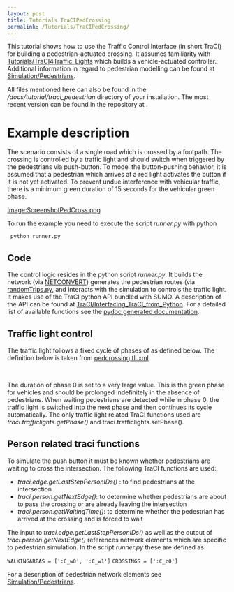 ```yaml
---
layout: post
title: Tutorials TraCIPedCrossing
permalink: /Tutorials/TraCIPedCrossing/
---
```


This tutorial shows how to use the Traffic Control Interface (in short TraCI) for building a pedestrian-actuated crossing. It assumes familiarity with [Tutorials/TraCI4Traffic_Lights](/Tutorials/TraCI4Traffic_Lights "wikilink") which builds a vehicle-actuated controller. Additional information in regard to pedestrian modelling can be found at [Simulation/Pedestrians](/Simulation/Pedestrians "wikilink").

All files mentioned here can also be found in the */docs/tutorial/traci_pedestrian* directory of your installation. The most recent version can be found in the repository at .

Example description
===================

The scenario consists of a single road which is crossed by a footpath. The crossing is controlled by a traffic light and should switch when triggered by the pedestrians via push-button. To model the button-pushing behavior, it is assumed that a pedestrian which arrives at a red light activates the button if it is not yet activated. To prevent undue interference with vehicular traffic, there is a minimum green duration of 15 seconds for the vehicular green phase.

[Image:ScreenshotPedCross.png](/Image:ScreenshotPedCross.png "wikilink")

To run the example you need to execute the script *runner.py* with python

` python runner.py`

Code
----

The control logic resides in the python script *runner.py*. It builds the network (via [NETCONVERT](/NETCONVERT "wikilink")) generates the pedestrian routes (via [randomTrips.py](/http://sumo.dlr.de/wiki/Tools/Trip#randomTrips.py "wikilink"), and interacts with the simulation to controls the traffic light. It makes use of the TraCI python API bundled with SUMO. A description of the API can be found at [TraCI/Interfacing_TraCI_from_Python](/TraCI/Interfacing_TraCI_from_Python "wikilink"). For a detailed list of available functions see the [pydoc generated documentation](http://sumo.dlr.de/daily/pydoc/traci.html).

Traffic light control
---------------------

The traffic light follows a fixed cycle of phases of as defined below. The definition below is taken from [pedcrossing.tll.xml](http://sumo.dlr.de/trac.wsgi/browser/trunk/sumo/tests/complex/tutorial/traci_pedestrian_crossing/data/pedcrossing.tll.xml)

` `<tlLogic id="C" type="static" programID="custom" offset="0">
`    `<phase duration="100000" state="GGGGr"/>` `
`    `<phase duration="4" state="yyyyr"/>
`    `<phase duration="10" state="rrrrG"/>
`    `<phase duration="10" state="rrrrr"/>` `
` `</tlLogic>

The duration of phase 0 is set to a very large value. This is the green phase for vehicles and should be prolonged indefinitely in the absence of pedestrians. When waiting pedestrians are detected while in phase 0, the traffic light is switched into the next phase and then continues its cycle automatically. The only traffic light related TraCI functions used are *traci.trafficlights.getPhase()* and traci.trafficlights.setPhase().

Person related traci functions
------------------------------

To simulate the push button it must be known whether pedestrians are waiting to cross the intersection. The following TraCI functions are used:

-   *traci.edge.getLastStepPersonIDs()* : to find pedestrians at the intersection
-   *traci.person.getNextEdge()*: to determine whether pedestrians are about to pass the crossing or are already leaving the intersection
-   *traci.person.getWaitingTime()*: to determine whether the pedestrian has arrived at the crossing and is forced to wait

The input to *traci.edge.getLastStepPersonIDs()* as well as the output of *traci.person.getNextEdge()* references network elements which are specific to pedestrian simulation. In the script *runner.py* these are defined as

`WALKINGAREAS = [':C_w0', ':C_w1']`
`CROSSINGS = [':C_c0']`

For a description of pedestrian network elements see [Simulation/Pedestrians](/Simulation/Pedestrians "wikilink").